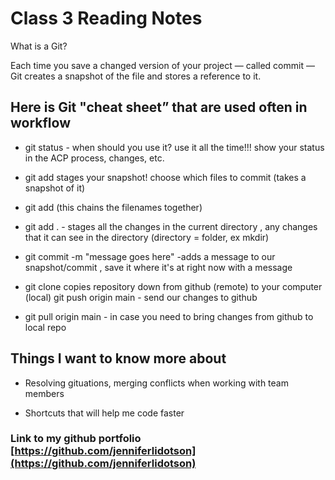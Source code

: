 # Class 3 Reading Notes

What is a Git?

Each time you save a changed version of your project — called commit — Git creates a snapshot of the file and stores a reference to it.

## Here is Git "cheat sheet” that are used often in workflow

* git status - when should you use it? use it all the time!!! show your status in the ACP process, changes, etc.

* git add <filename> stages your snapshot! choose which files to commit (takes a snapshot of it)

* git add <filename> <filename> <filename>  (this chains the filenames together)

* git add . - stages all the changes in the current directory , any changes that it can see in the directory (directory = folder, ex mkdir) 

* git commit -m "message goes here"  -adds a message to our snapshot/commit , save it where it's at right now with a message 

* git clone <paste your link> copies repository down from github (remote) to your computer (local) git push origin main - send our changes to github

* git pull origin main - in case you need to bring changes from github to local repo

## Things I want to know more about

- Resolving gituations, merging conflicts when working with team members

- Shortcuts that will help me code faster

### Link to my github portfolio [https://github.com/jenniferlidotson](https://github.com/jenniferlidotson)
